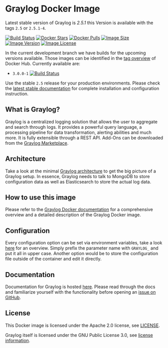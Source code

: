 # Graylog Docker Image

Latest stable version of Graylog is *2.5.1* this Version is available with the tags `2.5` or `2.5.1-4`. 

[![Build Status](https://travis-ci.org/Graylog2/graylog-docker.svg?branch=2.5)](https://travis-ci.org/Graylog2/graylog-docker) [![Docker Stars](https://img.shields.io/docker/stars/graylog/graylog.svg)][hub] [![Docker Pulls](https://img.shields.io/docker/pulls/graylog/graylog.svg)][hub] [![Image Size](https://images.microbadger.com/badges/image/graylog/graylog:2.5.svg)][microbadger] [![Image Version](https://images.microbadger.com/badges/version/graylog/graylog:2.5.svg)][microbadger] [![Image License](https://images.microbadger.com/badges/license/graylog/graylog:2.5.svg)][microbadger]

In the current development branch we have builds for the upcoming versions available. Those images can be identified in the [tag overview](https://hub.docker.com/r/graylog/graylog/tags/) of Docker Hub. Currently available are:


- `3.0.0-1` [![Build Status](https://travis-ci.org/Graylog2/graylog-docker.svg?branch=3.0)](https://travis-ci.org/Graylog2/graylog-docker)


[hub]: https://hub.docker.com/r/graylog/graylog/
[microbadger]: https://microbadger.com/images/graylog/graylog

Use the stable `2.5` release for your production environments. Please check the [latest stable documentation](http://docs.graylog.org/en/latest/pages/installation/docker.html) for complete installation and configuration instruction.


## What is Graylog?

Graylog is a centralized logging solution that allows the user to aggregate and search through logs. It provides a powerful query language, a processing pipeline for data transformation, alerting abilities and much more. It is fully extensible through a REST API. Add-Ons can be downloaded from the [Graylog Marketplace](https://marketplace.graylog.org/).

## Architecture

Take a look at the minimal [Graylog architecture](http://docs.graylog.org/en/stable/pages/architecture.html) to get the big picture of a Graylog setup. In essence, Graylog needs to talk to MongoDB to store configuration data as well as Elasticsearch to store the actual log data.

## How to use this image

Please refer to the [Graylog Docker documentation](http://docs.graylog.org/en/stable/pages/installation/docker.html) for a comprehensive overview and a detailed description of the Graylog Docker image.

## Configuration

Every configuration option can be set via environment variables, take a look [here](http://docs.graylog.org/en/stable/pages/configuration/server.conf.html) for an overview. Simply prefix the parameter name with `GRAYLOG_` and put it all in upper case. Another option would be to store the configuration file outside of the container and edit it directly.

## Documentation

Documentation for Graylog is hosted [here](http://docs.graylog.org/). Please read through the docs and familiarize yourself with the functionality before opening an [issue on GitHub](https://github.com/Graylog2/graylog2-server/issues).

## License

This Docker image is licensed under the Apache 2.0 license, see [LICENSE](LICENSE).

Graylog itself is licensed under the GNU Public License 3.0, see [license information](https://github.com/Graylog2/graylog2-server/blob/master/COPYING).
